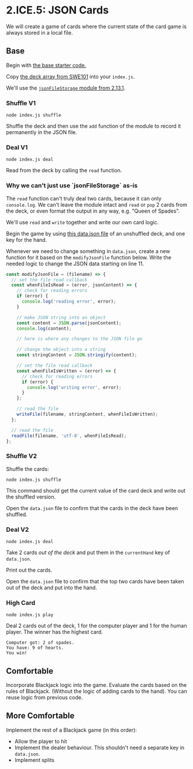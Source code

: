 # 2.ICE.5: JSON Cards

We will create a game of cards where the current state of the card game is always stored in a local file.

## Base

Begin with [the base starter code.](https://github.com/rocketacademy/base-node-swe1)

Copy [the deck array from SWE101](https://swe101.rocketacademy.co/10-javascript-objects/10.1-objects#deck) into your `index.js`.

We'll use the [`jsonFileStorage` module from 2.13.1](../2.13-json/2.13.1-json-module-read-write.md).

### Shuffle V1

```text
node index.js shuffle
```

Shuffle the deck and then use the `add` function of the module to record it permanently in the JSON file.

### Deal V1

```text
node index.js deal
```

Read from the deck by calling the `read` function.

### Why we can't just use \`jsonFileStorage\` as-is

The `read` function can't truly deal two cards, because it can only `console.log`. We can't leave the module intact and `read` or `pop` 2 cards from the deck, or even format the output in any way, e.g. "Queen of Spades".

We'll use `read` and `write` together and write our own card logic.

Begin the game by using [this data.json file](https://raw.githubusercontent.com/rocketacademy/swe1-docs/master/2-back-end-basics/2.13-json/data.json) of an unshuffled deck, and one key for the hand.

Whenever we need to change something in `data.json`, create a new function for it based on the `modifyJsonFile` function below. Write the needed logic to change the JSON data starting on line 11.

```javascript
const modifyJsonFile = (filename) => {
  // set the file read callback
  const whenFileIsRead = (error, jsonContent) => {
    // check for reading errors
    if (error) {
      console.log('reading error', error);
    }

    // make JSON string into an object
    const content = JSON.parse(jsonContent);
    console.log(content);

    // here is where any changes to the JSON file go

    // change the object into a string
    const stringContent = JSON.stringify(content);

    // set the file read callback
    const whenFileIsWritten = (error) => {
      // check for reading errors
      if (error) {
        console.log('writing error', error);
      }
    };

    // read the file
    writeFile(filename, stringContent, whenFileIsWritten);
  };

  // read the file
  readFile(filename, 'utf-8', whenFileIsRead);
};
```

### Shuffle V2

Shuffle the cards:

```text
node index.js shuffle
```

This command should get the current value of the card deck and write out the shuffled version.

Open the `data.json` file to confirm that the cards in the deck have been shuffled.

### Deal V2

```text
node index.js deal
```

Take 2 cards _out of the deck_ and put them in the `currentHand` key of `data.json`.

Print out the cards.

Open the `data.json` file to confirm that the top two cards have been taken out of the deck and put into the hand.

### High Card

```text
node index.js play
```

Deal 2 cards out of the deck, 1 for the computer player and 1 for the human player. The winner has the highest card.

```text
Computer got: 2 of spades.
You have: 9 of hearts.
You win!
```

## Comfortable

Incorporate Blackjack logic into the game. Evaluate the cards based on the rules of Blackjack. \(Without the logic of adding cards to the hand\). You can reuse logic from previous code.

## More Comfortable

Implement the rest of a Blackjack game \(in this order\):

* Allow the player to hit
* Implement the dealer behaviour. This shouldn't need a separate key in `data.json`.
* Implement splits

